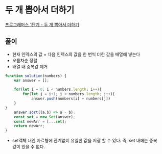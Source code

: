 # 두 개 뽑아서 더하기

[프로그래머스 1단계 - 두 개 뽑아서 더하기](https://programmers.co.kr/learn/courses/30/lessons/68644)

## 풀이
- 현재 인덱스의 값 + 다음 인덱스의 값을 한 번씩 더한 값을 배열에 넣는다
- 오름차순 정렬
- 배열 내 중복값 제거

```javascript
function solution(numbers) {
    var answer = [];
    
    for(let i = 0; i < numbers.length; i++){
        for(let j = i+1; j < numbers.length; j++){
            answer.push(numbers[i] + numbers[j])
    }
}
    answer.sort((a,b) => a - b);
    const set = new Set(answer);
    const newArr = [...set];
    return newArr;
}
```
- set객체 내엔 자료형에 관계없이 유일한 값을 저장 할 수 있다. 즉, set 내에는 중복 값이 있을 수 없다.
